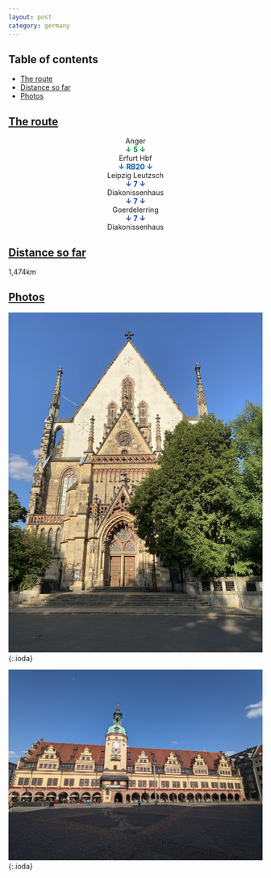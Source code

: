 ```yaml
---
layout: post
category: germany
---
```



## Table of contents
- [The route](#the-route)
- [Distance so far](#distance-so-far)
- [Photos](#photos)


## [The route](#the-route)

<center> Anger </center>

<center> <span style="color:#00883c "> <b> ↓ 5 ↓ </b> </span> </center>

<center> Erfurt Hbf </center>

<center> <span style="color:#0159a0 "> <b> ↓ RB20 ↓ </b> </span> </center>

<center> Leipzig Leutzsch </center>

<center> <span style="color:#213a8f "> <b> ↓ 7 ↓ </b> </span> </center>

<center> Diakonissenhaus </center>

<center> <span style="color:#213a8f "> <b> ↓ 7 ↓ </b> </span> </center>

<center> Goerdelerring </center>

<center> <span style="color:#213a8f "> <b> ↓ 7 ↓ </b> </span> </center>

<center> Diakonissenhaus </center>


## [Distance so far](#distance-so-far)

1,474km

## [Photos](#photos)

![theme logo](pictures/leipzig_evening_1.JPG){:.ioda}

![theme logo](pictures/leipzig_evening_2.JPG){:.ioda}










